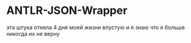 # ANTLR-JSON-Wrapper

эта штука отняла 4 дня моей жизни впустую и я знаю что я больше никогда их не верну

